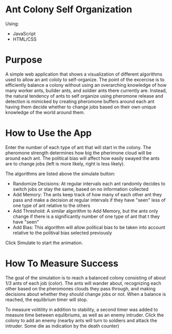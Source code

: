 # Ant Colony Self Organization

Using:
 - JavaScript
 - HTML/CSS

# Purpose

A simple web application that shows a visualization of different algorithms used to allow an ant cololy to self-organize. The point of
the excercise is to efficiently balance a colony without using an overarching knowledge of how many worker ants, builder ants, and soldier
ants there currently are. Instead, the natural tendency of ants to self organize using pheromone release and detection is mimicked by
creating pheromone buffers around each ant having them decide whether to change jobs based on their own unique knowledge of the world 
around them.

# How to Use the App

Enter the number of each type of ant that will start in the colony. The pheromone strength determines how big the pherimone cloud will be
around each ant. The political bias will affect how easily swayed the ants are to change jobs (left is more likely, right is less likely).

The algorithms are listed above the simulate button:
  - Randomize Decisions: At regular intervals each ant randomly decides to switch jobs or stay the same, based on no information collected
  - Add Memory: The ants keep track of how many of each other ant they pass and make a decision at regular intervals if they have "seen" 
  less of one type of ant relative to the others
  - Add Threshold: A similar algorithm to Add Memory, but the ants only change if there is a significantly number of one type of ant that t
  they have "seen"
  - Add Bias: This algorithm will allow political bias to be taken into account relative to the politival bias selected previously
  
  Click Simulate to start the animation.
  
  # How To Measure Success
  
 The goal of the simulation is to reach a balanced colony consisting of about 1/3 ants of each job (color). The ants will wander about, recognizing
 each other based on the pheromones clouds they pass through, and making decisions about whether they should change jobs or not. When a balance
 is reached, the equlibrium timer will stop. 
 
 To measure volitility in addition to stability, a second timer was added to measure time between equlibriums, as well as an enemy intruder.
 Click the colony to add an enemy (nearby ants will turn to soldiers and attack the intruder. Some die as indication by the death counter)
